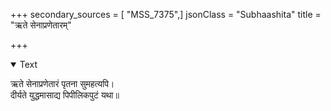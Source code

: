 +++
secondary_sources = [ "MSS_7375",]
jsonClass = "Subhaashita"
title = "ऋते सेनाप्रणेतारम्"

+++

<details open><summary>Text</summary>

ऋते सेनाप्रणेतारं पृतना सुमहत्यपि।  
दीर्यते युद्धमासाद्य पिपीलिकपुटं यथा॥
</details>
